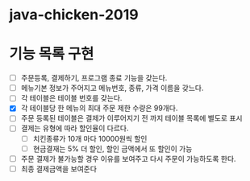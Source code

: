 # java-chicken-2019

# 기능 목록 구현
- [ ] 주문등록, 결제하기, 프로그램 종료 기능을 갖는다.
- [ ] 메뉴기본 정보가 주어지고 메뉴번호, 종류, 가격 이름을 갖느다.
- [ ] 각 테이블은 테이블 번호를 갖는다.
- [x] 각 테이블당 한 메뉴의 최대 주문 제한 수량은 99개다.
- [ ] 주문 등록된 테이블은 결제가 이루어지기 전 까지 테이블 목록에 별도로 표시
- [ ] 결제는 유형에 따라 할인율이 다르다.
    - [ ] 치킨종류가 10개 마다 10000원씩 할인
    - [ ] 현금결재는 5% 더 할인, 할인 금액에서 또 할인이 가능
- [ ] 주문 결제가 불가능할 경우 이유를 보여주고 다시 주문이 가능하도록 한다.
- [ ] 최종 결제금액을 보여준다